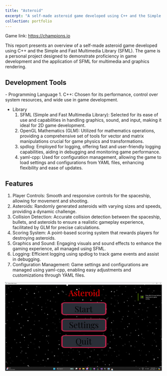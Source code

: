 ```yaml
---
title: "Asteroid"
excerpt: "A self-made asteroid game developed using C++ and the Simple and Fast Multimedia Library (SFML)<br/><img src='https://raw.githubusercontent.com/arijeetbaruah/arijeetbaruah.github.io/master/images/Astroid%20(3).png'/>"
collection: portfolio
---
```


Game link: [<a href='https://champions.io'>https://champions.io</a>](https://github.com/arijeetbaruah/Asteroid)

This report presents an overview of a self-made asteroid game developed using C++ and the Simple and Fast Multimedia Library (SFML). The game is a personal project designed to demonstrate proficiency in game development and the application of SFML for multimedia and graphics rendering.

<h2>Development Tools</h2>
- Programming Language
    1. C++: Chosen for its performance, control over system resources, and wide use in game development.

- Library
    1. SFML (Simple and Fast Multimedia Library): Selected for its ease of use and capabilities in handling graphics, sound, and input, making it ideal for 2D game development.
    2. OpenGL Mathematics (GLM): Utilized for mathematics operations, providing a comprehensive set of tools for vector and matrix manipulations crucial for game physics and transformations.
    3. spdlog: Employed for logging, offering fast and user-friendly logging capabilities, aiding in debugging and monitoring game performance.
    4. yaml-cpp: Used for configuration management, allowing the game to load settings and configurations from YAML files, enhancing flexibility and ease of updates.
 
<h2>Features</h2>

<ol>
    <li>Player Controls: Smooth and responsive controls for the spaceship, allowing for movement and shooting.</li>
    <li>Asteroids: Randomly generated asteroids with varying sizes and speeds, providing a dynamic challenge.</li>
    <li>Collision Detection: Accurate collision detection between the spaceship, bullets, and asteroids to ensure a realistic gameplay experience, facilitated by GLM for precise calculations.</li>
    <li>Scoring System: A point-based scoring system that rewards players for destroying asteroids.</li>
    <li>Graphics and Sound: Engaging visuals and sound effects to enhance the gaming experience, all managed using SFML.</li>
    <li>Logging: Efficient logging using spdlog to track game events and assist in debugging.</li>
    <li>Configuration Management: Game settings and configurations are managed using yaml-cpp, enabling easy adjustments and customizations through YAML files.</li>
</ol>
    
<img src='https://raw.githubusercontent.com/arijeetbaruah/arijeetbaruah.github.io/master/images/Astroid%20(3).png'/>
